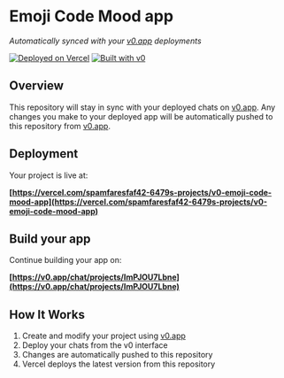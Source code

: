 # Emoji Code Mood app

*Automatically synced with your [v0.app](https://v0.app) deployments*

[![Deployed on Vercel](https://img.shields.io/badge/Deployed%20on-Vercel-black?style=for-the-badge&logo=vercel)](https://vercel.com/spamfaresfaf42-6479s-projects/v0-emoji-code-mood-app)
[![Built with v0](https://img.shields.io/badge/Built%20with-v0.app-black?style=for-the-badge)](https://v0.app/chat/projects/ImPJOU7Lbne)

## Overview

This repository will stay in sync with your deployed chats on [v0.app](https://v0.app).
Any changes you make to your deployed app will be automatically pushed to this repository from [v0.app](https://v0.app).

## Deployment

Your project is live at:

**[https://vercel.com/spamfaresfaf42-6479s-projects/v0-emoji-code-mood-app](https://vercel.com/spamfaresfaf42-6479s-projects/v0-emoji-code-mood-app)**

## Build your app

Continue building your app on:

**[https://v0.app/chat/projects/ImPJOU7Lbne](https://v0.app/chat/projects/ImPJOU7Lbne)**

## How It Works

1. Create and modify your project using [v0.app](https://v0.app)
2. Deploy your chats from the v0 interface
3. Changes are automatically pushed to this repository
4. Vercel deploys the latest version from this repository
